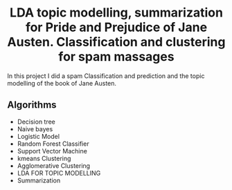 <h1 align="center">LDA topic modelling, summarization for Pride and Prejudice of Jane Austen. Classification and clustering for spam massages </h1>
<p> In this project I did a spam Classification and prediction and the topic modelling of the book of Jane Austen.
<br>


<h2> Algorithms </h2>


- Decision tree
- Naive bayes
- Logistic Model
- Random Forest Classifier
- Support Vector Machine
- kmeans Clustering
- Agglomerative Clustering
- LDA FOR TOPIC MODELLING
- Summarization
